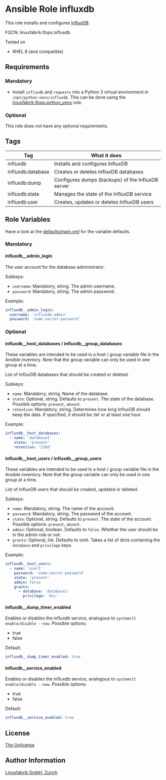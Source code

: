 # Ansible Role influxdb

This role installs and configures [InfluxDB](https://www.influxdata.com/products/influxdb-overview/).

FQCN: linuxfabrik.lfops.influxdb

Tested on

* RHEL 8 (and compatible)


## Requirements

### Mandatory

* Install `influxdb` and `requests` into a Python 3 virtual environment in `/opt/python-venv/influxdb`. This can be done using the [linuxfabrik.lfops.python_venv](https://github.com/Linuxfabrik/lfops/tree/main/roles/python_venv) role.


### Optional

This role does not have any optional requirements.


## Tags

| Tag               | What it does                                      |
| ---               | ------------                                      |
| influxdb          | Installs and configures InfluxDB                  |
| influxdb:database | Creates or deletes InfluxDB databases             |
| influxdb:dump     | Configures dumps (backups) of the InfluxDB server |
| influxdb:state    | Manages the state of the InfluxDB service         |
| influxdb:user     | Creates, updates or deletes InfluxDB users        |


## Role Variables

Have a look at the [defaults/main.yml](https://github.com/Linuxfabrik/lfops/blob/main/roles/influxdb/defaults/main.yml) for the variable defaults.


### Mandatory


#### influxdb__admin_login

The user account for the database administrator.

Subkeys:

* `username`: Mandatory, string. The admin username.
* `password`: Mandatory, string. The admin password.

Example:
```yaml
influxdb__admin_login:
  username: 'influxdb-admin'
  password: 'some-secret-password'
```


### Optional

#### influxdb__host_databases / influxdb__group_databases

These variables are intended to be used in a host / group variable file in the Ansible inventory. Note that the group variable can only be used in one group at a time.

List of InfluxDB databases that should be created or deleted.

Subkeys:

* `name`: Mandatory, string. Name of the database.
* `state`: Optional, string. Defaults to `present`. The state of the database. Possible options: `present`, `absent`.
* `retention`: Mandatory, string. Determines how long InfluxDB should keep the data. If specified, it should be `INF` or at least one hour.

Example:
```yaml
influxdb__host_databases:
  - name: 'database1'
    state: 'present'
    retention: '216d'
```


#### influxdb__host_users / influxdb__group_users

These variables are intended to be used in a host / group variable file in the Ansible inventory. Note that the group variable can only be used in one group at a time.

List of InfluxDB users that should be created, updated or deleted.

Subkeys:

* `name`: Mandatory, string. The name of the account.
* `password`: Mandatory, string. The password of the account.
* `state`: Optional, string. Defaults to `present`. The state of the account. Possible options: `present`, `absent`.
* `admin`: Optional, boolean. Defaults to `false`. Whether the user should be in the admin role or not.
* `grants`: Optional, list. Defaults to omit. Takes a list of dicts containing the `database` and `privilege` keys.

Example:
```yaml
influxdb__host_users:
  - name: 'user1'
    password: 'some-secret-password'
    state: 'present'
    admin: false
    grants:
      - database: 'database1'
        privilege: 'ALL'
```


#### influxdb__dump_timer_enabled

Enables or disables the influxdb service, analogous to `systemctl enable/disable --now`. Possible options:

* true
* false

Default:
```yaml
influxdb__dump_timer_enabled: true
```


#### influxdb__service_enabled

Enables or disables the influxdb service, analogous to `systemctl enable/disable --now`. Possible options:

* true
* false

Default:
```yaml
influxdb__service_enabled: true
```


## License

[The Unlicense](https://unlicense.org/)


## Author Information

[Linuxfabrik GmbH, Zurich](https://www.linuxfabrik.ch)

